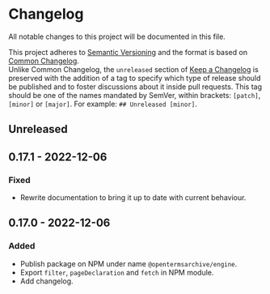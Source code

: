 # Changelog

All notable changes to this project will be documented in this file.

This project adheres to [Semantic Versioning](https://semver.org/spec/v2.0.0.html) and the format is based on [Common Changelog](https://common-changelog.org).\
Unlike Common Changelog, the `unreleased` section of [Keep a Changelog](https://keepachangelog.com/en/1.0.0/) is preserved with the addition of a tag to specify which type of release should be published and to foster discussions about it inside pull requests. This tag should be one of the names mandated by SemVer, within brackets: `[patch]`, `[minor]` or `[major]`. For example: `## Unreleased [minor]`.

## Unreleased

## 0.17.1 - 2022-12-06
### Fixed
- Rewrite documentation to bring it up to date with current behaviour.

## 0.17.0 - 2022-12-06
### Added
- Publish package on NPM under name `@opentermsarchive/engine`.
- Export `filter`, `pageDeclaration` and `fetch` in NPM module.
- Add changelog.
